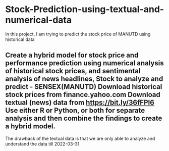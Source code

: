 # Stock-Prediction-using-textual-and-numerical-data
In this project, I am trying to predict the stock price of MANUTD using historical data
## Create a hybrid model for stock price and performance prediction using numerical analysis of historical stock prices, and sentimental analysis of news headlines, Stock to analyze and predict - SENSEX(MANUTD) Download historical stock prices from finance.yahoo.com Download textual (news) data from https://bit.ly/36fFPI6 Use either R or Python, or both for separate analysis and then combine the findings to create a hybrid model.
The drawback of the textual data is that we are only able to analyze and understand the data till 2022-03-31.

